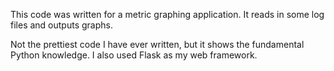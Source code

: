 This code was written for a metric graphing application. It reads in some log files and outputs graphs.

Not the prettiest code I have ever written, but it shows the fundamental Python knowledge. I also used Flask as my web framework.

